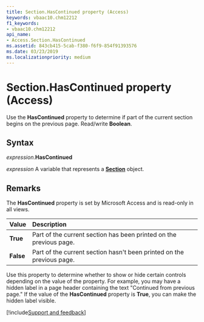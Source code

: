 ```yaml
---
title: Section.HasContinued property (Access)
keywords: vbaac10.chm12212
f1_keywords:
- vbaac10.chm12212
api_name:
- Access.Section.HasContinued
ms.assetid: 843cb415-5cab-f380-f6f9-854f91393576
ms.date: 03/23/2019
ms.localizationpriority: medium
---
```



# Section.HasContinued property (Access)

Use the **HasContinued** property to determine if part of the current section begins on the previous page. Read/write **Boolean**.


## Syntax

_expression_.**HasContinued**

_expression_ A variable that represents a **[Section](Access.Section.md)** object.


## Remarks

The **HasContinued** property is set by Microsoft Access and is read-only in all views.

|Value|Description|
|:-----|:-----|
|**True**|Part of the current section has been printed on the previous page.|
|**False**|Part of the current section hasn't been printed on the previous page.|

Use this property to determine whether to show or hide certain controls depending on the value of the property. For example, you may have a hidden label in a page header containing the text "Continued from previous page." If the value of the **HasContinued** property is **True**, you can make the hidden label visible.




[!include[Support and feedback](~/includes/feedback-boilerplate.md)]